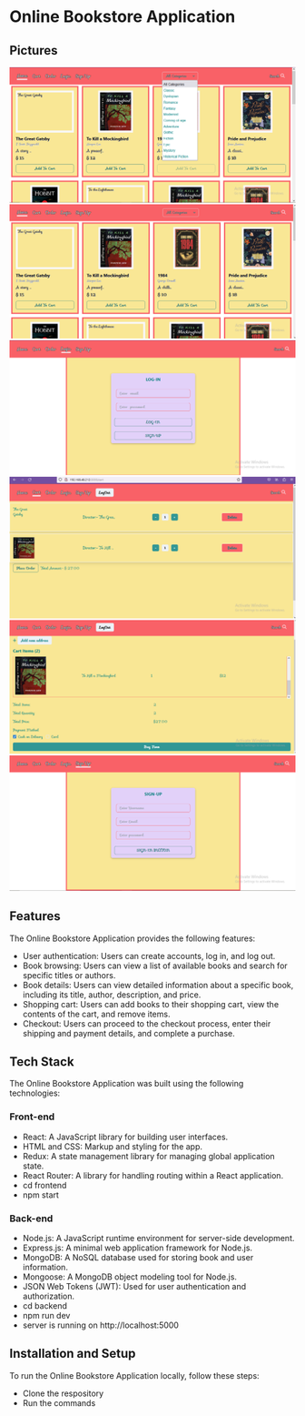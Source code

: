 # Online Bookstore Application

## Pictures
![homePage](./Home.png)
![homePage2](./Home2.png)
![loginPage](Login.png)
![cartPage](Cart.png)
![PlaceOrderPage](PlaceOrder.png)
![SignUpPage](SignUp.png)

## Features

The Online Bookstore Application provides the following features:

<ul>
  <li>User authentication: Users can create accounts, log in, and log out.</li>
  <li>Book browsing: Users can view a list of available books and search for specific titles or authors.</li>
  <li>Book details: Users can view detailed information about a specific book, including its title, author, description, and price.</li>
  <li>Shopping cart: Users can add books to their shopping cart, view the contents of the cart, and remove items.</li>
  <li>Checkout: Users can proceed to the checkout process, enter their shipping and payment details, and complete a purchase.</li>
</ul>

## Tech Stack

The Online Bookstore Application was built using the following technologies:

### Front-end

- React: A JavaScript library for building user interfaces.
- HTML and CSS: Markup and styling for the app.
- Redux: A state management library for managing global application state.
- React Router: A library for handling routing within a React application.
- cd frontend
- npm start

### Back-end

- Node.js: A JavaScript runtime environment for server-side development.
- Express.js: A minimal web application framework for Node.js.
- MongoDB: A NoSQL database used for storing book and user information.
- Mongoose: A MongoDB object modeling tool for Node.js.
- JSON Web Tokens (JWT): Used for user authentication and authorization.
- cd backend
- npm run dev
- server is running on http://localhost:5000
## Installation and Setup

To run the Online Bookstore Application locally, follow these steps:
- Clone the respository 
- Run the commands

